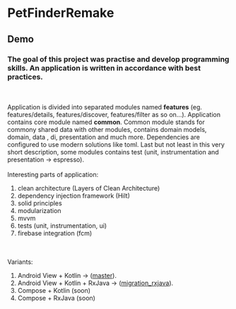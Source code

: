 # PetFinderRemake
## Demo
### The goal of this project was practise and develop programming skills. An application is written in accordance with best practices.
<br></br>
Application is divided into separated modules named <b>features</b> (eg. features/details, features/discover, features/filter as so on...). 
Application contains core module named <b>common</b>. Common module stands for commony shared data with other modules, contains domain models, domain, data , di, presentation and much more. 
Dependencies are configured to use modern solutions like toml.
Last but not least in this very short description, some modules contains test (unit, instrumentation and presentation -> espresso).
<br></br>Interesting parts of application:
1. clean architecture (Layers of Clean Architecture)
2. dependency injection framework (Hilt)
3. solid principles 
4. modularization
5. mvvm
6. tests (unit, instrumentation, ui)
7. firebase integration (fcm)
   
<br></br>Variants:
1. Android View + Kotlin -> ([master](https://github.com/M0bileDev/PetFinderRemake/tree/master)).
2. Android View + Kotlin + RxJava -> ([migration_rxjava](https://github.com/M0bileDev/PetFinderRemake/tree/feature/migration_rxjava)).
3. Compose + Kotlin (soon)
4. Compose + RxJava (soon)
